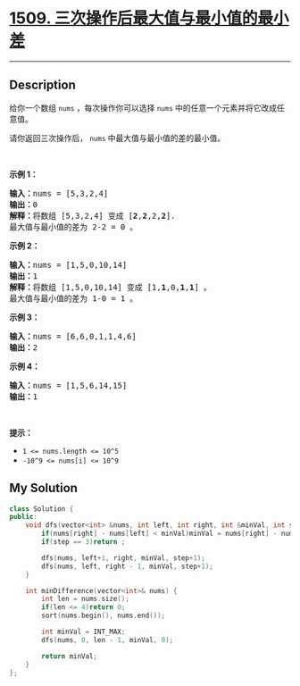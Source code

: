 # [1509. 三次操作后最大值与最小值的最小差](https://leetcode-cn.com/problems/minimum-difference-between-largest-and-smallest-value-in-three-moves/)

---

## Description

<section>
<p>给你一个数组&nbsp;<code>nums</code>&nbsp;，每次操作你可以选择&nbsp;<code>nums</code>&nbsp;中的任意一个元素并将它改成任意值。</p>
<p>请你返回三次操作后， <code>nums</code>&nbsp;中最大值与最小值的差的最小值。</p>
<p>&nbsp;</p>
<p><strong>示例 1：</strong></p>
<pre><strong>输入：</strong>nums = [5,3,2,4]
<strong>输出：</strong>0
<strong>解释：</strong>将数组 [5,3,2,4] 变成 [<strong>2</strong>,<strong>2</strong>,2,<strong>2</strong>].
最大值与最小值的差为 2-2 = 0 。</pre>
<p><strong>示例 2：</strong></p>
<pre><strong>输入：</strong>nums = [1,5,0,10,14]
<strong>输出：</strong>1
<strong>解释：</strong>将数组 [1,5,0,10,14] 变成 [1,<strong>1</strong>,0,<strong>1</strong>,<strong>1</strong>] 。
最大值与最小值的差为 1-0 = 1 。
</pre>
<p><strong>示例 3：</strong></p>
<pre><strong>输入：</strong>nums = [6,6,0,1,1,4,6]
<strong>输出：</strong>2
</pre>
<p><strong>示例 4：</strong></p>
<pre><strong>输入：</strong>nums = [1,5,6,14,15]
<strong>输出：</strong>1
</pre>
<p>&nbsp;</p>
<p><strong>提示：</strong></p>
<ul>
	<li><code>1 &lt;= nums.length &lt;= 10^5</code></li>
	<li><code>-10^9 &lt;= nums[i] &lt;= 10^9</code></li>
</ul>
</section>


## My Solution

```cpp
class Solution {
public:
    void dfs(vector<int> &nums, int left, int right, int &minVal, int step){
        if(nums[right] - nums[left] < minVal)minVal = nums[right] - nums[left];
        if(step == 3)return ;

        dfs(nums, left+1, right, minVal, step+1);
        dfs(nums, left, right - 1, minVal, step+1);
    }

    int minDifference(vector<int>& nums) {
        int len = nums.size();
        if(len <= 4)return 0;
        sort(nums.begin(), nums.end());

        int minVal = INT_MAX;
        dfs(nums, 0, len - 1, minVal, 0);

        return minVal;
    } 
};
```